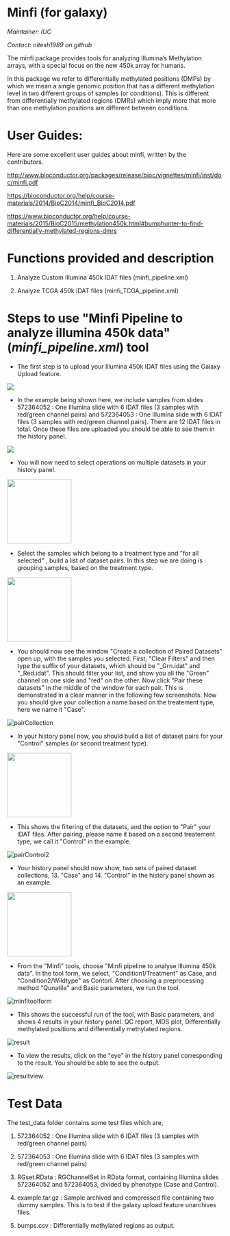 Minfi (for galaxy)
====

*Maintainer: IUC*

*Contact: nitesh1989 on github*

The minfi package provides tools for analyzing Illumina’s Methylation arrays, with a special
focus on the new 450k array for humans.

In this package we refer to differentially methylated positions (DMPs) by which we mean
a single genomic position that has a different methylation level in two different groups of
samples (or conditions). This is different from differentially methylated regions (DMRs)
which imply more that more than one methylation positions are different between conditions.

User Guides:
====
Here are some excellent user guides about minfi, written by the contributors.

http://www.bioconductor.org/packages/release/bioc/vignettes/minfi/inst/doc/minfi.pdf

https://bioconductor.org/help/course-materials/2014/BioC2014/minfi_BioC2014.pdf

https://www.bioconductor.org/help/course-materials/2015/BioC2015/methylation450k.html#bumphunter-to-find-differentially-methylated-regions-dmrs

Functions provided and description
===

1. Analyze Custom Illumina 450k IDAT files (minfi_pipeline.xml)

2. Analyze TCGA 450k IDAT files (minfi_TCGA_pipeline.xml) 

Steps to use "Minfi Pipeline to analyze illumina 450k data" (*minfi_pipeline.xml*) tool
===

* The first step is to upload your Illumina 450k IDAT files using the Galaxy Upload feature.

<img src="https://github.com/nitesh1989/tools-iuc/blob/methylation_2/tools/minfi/help/help-images/Screen%20Shot%202015-12-07%20at%205.43.07%20PM.png" >

* In the example being shown here, we include samples from slides 572364052 : One Illumina slide with 6 IDAT files (3 samples with red/green channel pairs) and 572364053 : One Illumina slide with 6 IDAT files (3 samples with red/green channel pairs). There are 12 IDAT files in total. Once these files are uploaded you should be able to see them in the history panel. 

<img src="https://github.com/nitesh1989/tools-iuc/blob/methylation_2/tools/minfi/help/help-images/Screen%20Shot%202015-12-07%20at%205.43.41%20PM.png">

* You will now need to select operations on multiple datasets in your history panel.

<img src="https://github.com/nitesh1989/tools-iuc/blob/methylation_2/tools/minfi/help/help-images/Screen%20Shot%202015-12-07%20at%205.44.32%20PM.png" width="150">

* Select the samples which belong to a treatment type and "for all selected" , build a list of dataset pairs. In this step we are doing is grouping samples, based on the treatment type.

<img src="https://github.com/nitesh1989/tools-iuc/blob/methylation_2/tools/minfi/help/help-images/Screen%20Shot%202015-12-07%20at%205.45.18%20PM.png" width="150">

* You should now see the window "Create a collection of Paired Datasets" open up, with the samples you selected. First, "Clear Filters" and then type the suffix of your datasets, which should be "_Grn.idat" and "_Red.idat". This should filter your list, and show you all the "Green" channel on one side and "red" on the other. Now click "Pair these datasets" in the middle of the window for each pair. This is demonstrated in a clear manner in the following few screenshots. Now you should give your collection a name based on the treatement type, here we name it "Case".

![pairCollection](https://github.com/nitesh1989/tools-iuc/blob/methylation_2/tools/minfi/help/help-images/Screen%20Shot%202015-12-07%20at%205.46.59%20PM.png)

* In your history panel now, you should build a list of dataset pairs for your "Control" samples (or second treatment type).

<img src="https://github.com/nitesh1989/tools-iuc/blob/methylation_2/tools/minfi/help/help-images/Screen%20Shot%202015-12-07%20at%205.47.30%20PM.png" width="150">

* This shows the filtering of the datasets, and the option to "Pair" your IDAT files. After pairing, please name it based on a second treatement type, we call it "Control" in the example.

![pairControl2](https://github.com/nitesh1989/tools-iuc/blob/methylation_2/tools/minfi/help/help-images/Screen%20Shot%202015-12-07%20at%205.47.59%20PM.png)

* Your history panel should now show, two sets of paired dataset collections, 13. "Case" and 14. "Control" in the history panel shown as an example. 

<img src="https://github.com/nitesh1989/tools-iuc/blob/methylation_2/tools/minfi/help/help-images/Screen%20Shot%202015-12-07%20at%205.48.22%20PM.png" width="150">

* From the "Minfi" tools, choose "Minfi pipeline to analyse Illumina 450k data". In the tool form, we select, "Condition1/Treatment" as Case, and "Condition2/Wildtype" as Contorl. After choosing a preprocessing method "Qunatile" and Basic parameters, we run the tool.

![minfitoolform](https://github.com/nitesh1989/tools-iuc/blob/methylation_2/tools/minfi/help/help-images/Screen%20Shot%202015-12-08%20at%2010.30.54%20AM.png)

* This shows the successful run of the tool, with Basic parameters, and shows 4 results in your history panel. QC report, MDS plot, Differentially methylated positions and differentially methylated regions.

![result](https://github.com/nitesh1989/tools-iuc/blob/methylation_2/tools/minfi/help/help-images/Screen%20Shot%202015-12-07%20at%205.53.03%20PM.png)

* To view the results, click on the "eye" in the history panel corresponding to the result. You should be able to see the output. 

![resultview](https://github.com/nitesh1989/tools-iuc/blob/methylation_2/tools/minfi/help/help-images/Screen%20Shot%202015-12-07%20at%205.55.57%20PM.png)


Test Data
====

The test_data folder contains some test files which are,

1. 572364052 : One Illumina slide with 6 IDAT files (3 samples with red/green channel pairs)

2. 572364053 : One Illumina slide with 6 IDAT files (3 samples with red/green channel pairs)

3. RGset.RData : RGChannelSet in RData format, containing Illumina slides 572364052 and 572364053,
divided by phenotype (Case and Control).

4. example.tar.gz : Sample archived and compressed file containing two dummy samples. This is to test if the galaxy upload feature unarchives files.

5. bumps.csv : Differentially methylated regions as output.
